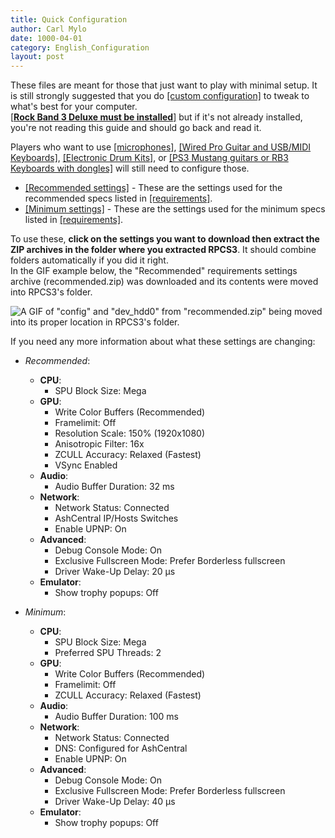 ```yaml
---
title: Quick Configuration
author: Carl Mylo
date: 1000-04-01
category: English_Configuration
layout: post
---
```


These files are meant for those that just want to play with minimal setup. It is still strongly suggested that you do [[custom configuration]](https://github.com/hmxmilohax/rb3-pc/tree/main#custom-configuration) to tweak to what's best for your computer.  
[[**Rock Band 3 Deluxe must be installed**]](https://rb3dx.neocities.org/) but if it's not already installed, you're not reading this guide and should go back and read it.  

Players who want to use [[microphones]](https://hmxmilohax.github.io/rb3-pc/english/customconfiguration#audio), [[Wired Pro Guitar and USB/MIDI Keyboards]](https://hmxmilohax.github.io/rb3-pc/english/customconfiguration#io), [[Electronic Drum Kits]](https://hmxmilohax.github.io/rb3-pc/english/customconfiguration#io), or [[PS3 Mustang guitars or RB3 Keyboards with dongles]](https://hmxmilohax.github.io/rb3-pc/english/passthroughdevices/) will still need to configure those.

* [[Recommended settings]](https://github.com/hmxmilohax/rb3-pc/raw/main/config/customconfig/recommended.zip) - These are the settings used for the recommended specs listed in [[requirements]](https://hmxmilohax.github.io/rb3-pc/english/requirements/).
* [[Minimum settings]](https://github.com/hmxmilohax/rb3-pc/raw/main/config/customconfig/minimum.zip) - These are the settings used for the minimum specs listed in [[requirements]](https://hmxmilohax.github.io/rb3-pc/english/requirements/).


To use these, **click on the settings you want to download then extract the ZIP archives in the folder where you extracted RPCS3**. It should combine folders automatically if you did it right.  
In the GIF example below, the "Recommended" requirements settings archive (recommended.zip) was downloaded and its contents were moved into RPCS3's folder.

![A GIF of "config" and "dev_hdd0" from "recommended.zip" being moved into its proper location in RPCS3's folder.](https://raw.githubusercontent.com/hmxmilohax/rb3-pc/TheGreatSplit/assets/images/cust/quickconf.gif "Recommended.zip")

If you need any more information about what these settings are changing:

* *Recommended*:  
	- **CPU**:
		- SPU Block Size: Mega
	- **GPU**:
		- Write Color Buffers (Recommended)
		- Framelimit: Off
		- Resolution Scale: 150% (1920x1080)
		- Anisotropic Filter: 16x
		- ZCULL Accuracy: Relaxed (Fastest)
		- VSync Enabled
	- **Audio**:
		- Audio Buffer Duration: 32 ms
	- **Network**:
		- Network Status: Connected
		- AshCentral IP/Hosts Switches
		- Enable UPNP: On
	- **Advanced**:
		- Debug Console Mode: On
		- Exclusive Fullscreen Mode: Prefer Borderless fullscreen
		- Driver Wake-Up Delay: 20 µs
	- **Emulator**:
		- Show trophy popups: Off

* *Minimum*:  
	- **CPU**:
		- SPU Block Size: Mega
		- Preferred SPU Threads: 2
	- **GPU**:
		- Write Color Buffers (Recommended)
		- Framelimit: Off
		- ZCULL Accuracy: Relaxed (Fastest)
	- **Audio**:
		- Audio Buffer Duration: 100 ms
	- **Network**:
		- Network Status: Connected
		- DNS: Configured for AshCentral
		- Enable UPNP: On
	- **Advanced**:
		- Debug Console Mode: On
		- Exclusive Fullscreen Mode: Prefer Borderless fullscreen
		- Driver Wake-Up Delay: 40 µs
	- **Emulator**:
		- Show trophy popups: Off